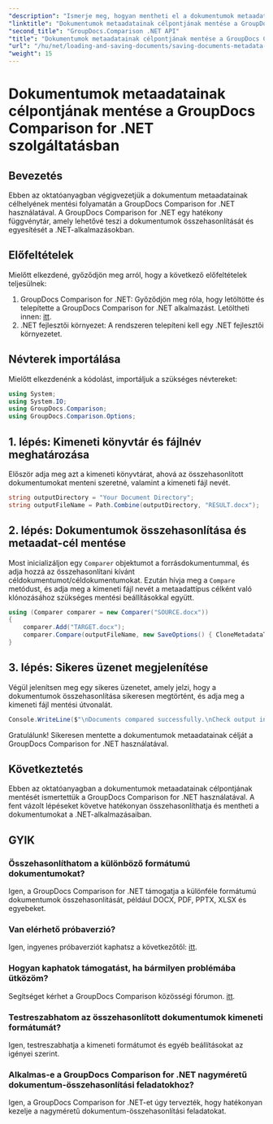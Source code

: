 ```yaml
---
"description": "Ismerje meg, hogyan mentheti el a dokumentumok metaadatait a .NET-hez készült GroupDocs Comparison segítségével. Egyszerű lépések a hatékony dokumentum-összehasonlításhoz a .NET-alkalmazásokban."
"linktitle": "Dokumentumok metaadatainak célpontjának mentése a GroupDocs Comparison for .NET szolgáltatásban"
"second_title": "GroupDocs.Comparison .NET API"
"title": "Dokumentumok metaadatainak célpontjának mentése a GroupDocs Comparison for .NET szolgáltatásban"
"url": "/hu/net/loading-and-saving-documents/saving-documents-metadata-target/"
"weight": 15
---
```


# Dokumentumok metaadatainak célpontjának mentése a GroupDocs Comparison for .NET szolgáltatásban

## Bevezetés
Ebben az oktatóanyagban végigvezetjük a dokumentum metaadatainak célhelyének mentési folyamatán a GroupDocs Comparison for .NET használatával. A GroupDocs Comparison for .NET egy hatékony függvénytár, amely lehetővé teszi a dokumentumok összehasonlítását és egyesítését a .NET-alkalmazásokban.
## Előfeltételek
Mielőtt elkezdené, győződjön meg arról, hogy a következő előfeltételek teljesülnek:
1. GroupDocs Comparison for .NET: Győződjön meg róla, hogy letöltötte és telepítette a GroupDocs Comparison for .NET alkalmazást. Letöltheti innen: [itt](https://releases.groupdocs.com/comparison/net/).
2. .NET fejlesztői környezet: A rendszeren telepíteni kell egy .NET fejlesztői környezetet.

## Névterek importálása
Mielőtt elkezdenénk a kódolást, importáljuk a szükséges névtereket:
```csharp
using System;
using System.IO;
using GroupDocs.Comparison;
using GroupDocs.Comparison.Options;
```
## 1. lépés: Kimeneti könyvtár és fájlnév meghatározása
Először adja meg azt a kimeneti könyvtárat, ahová az összehasonlított dokumentumokat menteni szeretné, valamint a kimeneti fájl nevét.
```csharp
string outputDirectory = "Your Document Directory";
string outputFileName = Path.Combine(outputDirectory, "RESULT.docx");
```
## 2. lépés: Dokumentumok összehasonlítása és metaadat-cél mentése
Most inicializáljon egy `Comparer` objektumot a forrásdokumentummal, és adja hozzá az összehasonlítani kívánt céldokumentumot/céldokumentumokat. Ezután hívja meg a `Compare` metódust, és adja meg a kimeneti fájl nevét a metaadattípus célként való klónozásához szükséges mentési beállításokkal együtt.
```csharp
using (Comparer comparer = new Comparer("SOURCE.docx"))
{
    comparer.Add("TARGET.docx");
    comparer.Compare(outputFileName, new SaveOptions() { CloneMetadataType = MetadataType.Target });
}
```
## 3. lépés: Sikeres üzenet megjelenítése
Végül jelenítsen meg egy sikeres üzenetet, amely jelzi, hogy a dokumentumok összehasonlítása sikeresen megtörtént, és adja meg a kimeneti fájl mentési útvonalát.
```csharp
Console.WriteLine($"\nDocuments compared successfully.\nCheck output in {outputDirectory}.");
```
Gratulálunk! Sikeresen mentette a dokumentumok metaadatainak célját a GroupDocs Comparison for .NET használatával.

## Következtetés
Ebben az oktatóanyagban a dokumentumok metaadatainak célpontjának mentését ismertettük a GroupDocs Comparison for .NET használatával. A fent vázolt lépéseket követve hatékonyan összehasonlíthatja és mentheti a dokumentumokat a .NET-alkalmazásaiban.
## GYIK
### Összehasonlíthatom a különböző formátumú dokumentumokat?
Igen, a GroupDocs Comparison for .NET támogatja a különféle formátumú dokumentumok összehasonlítását, például DOCX, PDF, PPTX, XLSX és egyebeket.
### Van elérhető próbaverzió?
Igen, ingyenes próbaverziót kaphatsz a következőtől: [itt](https://releases.groupdocs.com/).
### Hogyan kaphatok támogatást, ha bármilyen problémába ütközöm?
Segítséget kérhet a GroupDocs Comparison közösségi fórumon. [itt](https://forum.groupdocs.com/c/comparison/12).
### Testreszabhatom az összehasonlított dokumentumok kimeneti formátumát?
Igen, testreszabhatja a kimeneti formátumot és egyéb beállításokat az igényei szerint.
### Alkalmas-e a GroupDocs Comparison for .NET nagyméretű dokumentum-összehasonlítási feladatokhoz?
Igen, a GroupDocs Comparison for .NET-et úgy tervezték, hogy hatékonyan kezelje a nagyméretű dokumentum-összehasonlítási feladatokat.